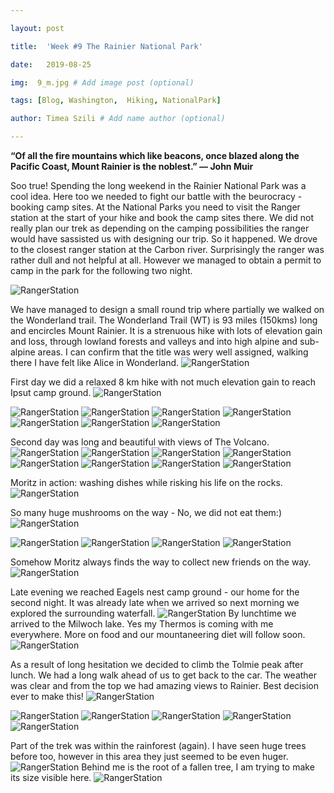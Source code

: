 ```yaml
---

layout: post

title:  'Week #9 The Rainier National Park'

date:   2019-08-25

img:  9_m.jpg # Add image post (optional)

tags: [Blog, Washington,  Hiking, NationalPark]

author: Timea Szili # Add name author (optional)

---
```




**“Of all the fire mountains which like beacons, once blazed along the Pacific Coast, Mount Rainier is the noblest.” — John Muir**


Soo true! Spending the long weekend in the Rainier National Park was a cool idea. 
Here too we needed to fight our battle with the beurocracy - booking camp sites. At the National Parks you need to visit the Ranger station at the start of your hike and book the camp sites there. We did not really plan our trek as depending on the camping possibilities the ranger would have sassisted us with designing our trip. So it happened. We drove to the closest ranger station at the Carbon river. Surprisingly the ranger was rather dull and not helpful at all. 
However we managed to obtain a permit to camp in the park for the following two night. 

![RangerStation]({{site.baseurl}}/assets/img/9_1.jpg) 

We have managed to design a small round trip where partially we walked on the Wonderland trail. The Wonderland Trail (WT) is 93 miles (150kms) long and encircles Mount Rainier. It is a strenuous hike with lots of elevation gain and loss, through lowland forests and valleys and into high alpine and sub-alpine areas.
I can confirm that the title was wery well assigned, walking there I have felt like Alice in Wonderland.
![RangerStation]({{site.baseurl}}/assets/img/9_17.jpg) 

First day we did a relaxed 8 km hike with not much elevation gain to reach Ipsut camp ground. 
![RangerStation]({{site.baseurl}}/assets/img/9_33.jpg) 

![RangerStation]({{site.baseurl}}/assets/img/9_2.jpg) 
![RangerStation]({{site.baseurl}}/assets/img/9_3.jpg) 
![RangerStation]({{site.baseurl}}/assets/img/9_4.jpg) 
![RangerStation]({{site.baseurl}}/assets/img/9_5.jpg) 
![RangerStation]({{site.baseurl}}/assets/img/9_6.jpg) 
![RangerStation]({{site.baseurl}}/assets/img/9_7.jpg) 
![RangerStation]({{site.baseurl}}/assets/img/9_8.jpg) 

Second day was long and beautiful with views of The Volcano.
![RangerStation]({{site.baseurl}}/assets/img/9_9.jpg) 
![RangerStation]({{site.baseurl}}/assets/img/9_10.jpg) 
![RangerStation]({{site.baseurl}}/assets/img/9_11.jpg) 
![RangerStation]({{site.baseurl}}/assets/img/9_12.jpg) 
![RangerStation]({{site.baseurl}}/assets/img/9_13.jpg) 
![RangerStation]({{site.baseurl}}/assets/img/9_14.jpg) 
![RangerStation]({{site.baseurl}}/assets/img/9_15.jpg)
![RangerStation]({{site.baseurl}}/assets/img/9_16.jpg) 

Moritz in action: washing dishes while risking his life on the rocks.
![RangerStation]({{site.baseurl}}/assets/img/9_18.jpg)

So many huge mushrooms on the way - No, we did not eat them:)
![RangerStation]({{site.baseurl}}/assets/img/9_19.jpg)

![RangerStation]({{site.baseurl}}/assets/img/9_20.jpg) 
![RangerStation]({{site.baseurl}}/assets/img/9_21.jpg) 
![RangerStation]({{site.baseurl}}/assets/img/9_22.jpg) 
![RangerStation]({{site.baseurl}}/assets/img/9_23.jpg)


Somehow Moritz always finds the way to collect new friends on the way.
![RangerStation]({{site.baseurl}}/assets/img/9_24.jpg) 

Late evening we reached Eagels nest camp ground - our home for the second night. It was already late when we arrived so next morning we explored the surrounding waterfall.
![RangerStation]({{site.baseurl}}/assets/img/9_12.jpg)
By lunchtime we arrived to the Milwoch lake. Yes my Thermos is coming with me everywhere. More on food and our mountaneering diet will follow soon.
![RangerStation]({{site.baseurl}}/assets/img/9_25.jpg)

As a result of long hesitation we decided to climb the Tolmie peak after lunch. We had a long walk ahead of us to get back to the car. The weather was clear and from the top we had amazing views to Rainier. Best decision ever to make this!
![RangerStation]({{site.baseurl}}/assets/img/9_26.jpg) 


![RangerStation]({{site.baseurl}}/assets/img/9_27.jpg) 
![RangerStation]({{site.baseurl}}/assets/img/9_28.jpg) 
![RangerStation]({{site.baseurl}}/assets/img/9_29.jpg) 
![RangerStation]({{site.baseurl}}/assets/img/9_30.jpg) 
![RangerStation]({{site.baseurl}}/assets/img/9_31.jpg)

Part of the trek was within the rainforest (again). I have seen huge trees before too, however in this area they just seemed to be even huger. 
![RangerStation]({{site.baseurl}}/assets/img/9_32.jpg) 
Behind me is the root of a fallen tree, I am trying to make its size visible here.
![RangerStation]({{site.baseurl}}/assets/img/9_34.jpg)
